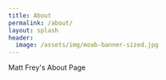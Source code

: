 ```yaml
---
title: About
permalink: /about/
layout: splash
header:
  image: /assets/img/moab-banner-sized.jpg
---
```


Matt Frey's About Page
